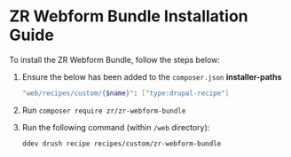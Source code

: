 # ZR Webform Bundle Installation Guide

To install the ZR Webform Bundle, follow the steps below:

1. Ensure the below has been added to the `composer.json` **installer-paths**
    ```sh
    "web/recipes/custom/{$name}": ["type:drupal-recipe"]
    ```
2. Run `composer require zr/zr-webform-bundle`
3. Run the following command (within `/web` directory):

    ```sh
    ddev drush recipe recipes/custom/zr-webform-bundle
    ```
